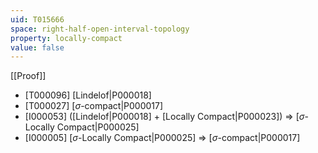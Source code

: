 ```yaml
---
uid: T015666
space: right-half-open-interval-topology
property: locally-compact
value: false
---
```

[[Proof]]

* [T000096] [Lindelof|P000018]
* [T000027] [$\sigma$-compact|P000017]
* [I000053] ([Lindelof|P000018] + [Locally Compact|P000023]) => [$\sigma$-Locally Compact|P000025]
* [I000005] [$\sigma$-Locally Compact|P000025] => [$\sigma$-compact|P000017]

